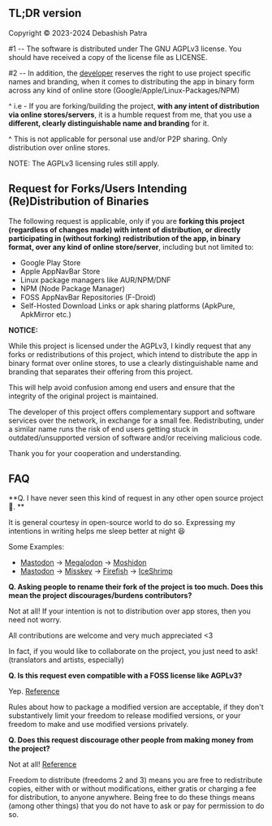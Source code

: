 ## TL;DR version

Copyright © 2023-2024 Debashish Patra

#1 -- The software is distributed under The GNU AGPLv3 license.
You should have received a copy of the license file as LICENSE.

#2 -- In addition, the [developer](https://github.com/suvam0451) reserves the
right to use project specific
names and branding, when it comes to distributing the app in
binary form across any kind of online store (Google/Apple/Linux-Packages/NPM)

^ i.e - If you are forking/building the project, **with any intent of
distribution via online stores/servers**,
it is a humble request from me, that you use a **different, clearly
distinguishable name and branding** for it.

^ This is not applicable for personal use and/or P2P sharing. Only distribution
over online stores.

NOTE: The AGPLv3 licensing rules still apply.

## Request for Forks/Users Intending (Re)Distribution of Binaries

The following request is applicable,
only if you are **forking this project (regardless of changes made)
with intent of distribution,
or directly participating in (without forking) redistribution of the app,
in binary format, over any kind of online store/server**,
including but not limited to:

- Google Play Store
- Apple AppNavBar Store
- Linux package managers like AUR/NPM/DNF
- NPM (Node Package Manager)
- FOSS AppNavBar Repositories (F-Droid)
- Self-Hosted Download Links or apk sharing platforms (ApkPure, ApkMirror etc.)

**NOTICE:**

While this project is licensed under the AGPLv3,
I kindly request that any forks or redistributions
of this project, which intend to distribute the app in binary format
over online stores,
to use a clearly distinguishable name and branding that separates
their offering from this project.

This will help avoid confusion among end users and
ensure that the integrity of the original project is maintained.

The developer of this project offers complementary support and software services
over the network, in exchange for a small fee.
Redistributing, under a similar name runs the risk of end users getting stuck in
outdated/unsupported version of software and/or receiving malicious code.

Thank you for your cooperation and understanding.

## FAQ

**Q. I have never seen this kind of request in any other open source project 🤨.
**

It is general courtesy in open-source world to do so.
Expressing my intentions in writing helps me sleep better at night 😆

Some Examples:

- [Mastodon](https://github.com/mastodon/mastodon-android) -> [Megalodon](https://github.com/sk22/megalodon) -> [Moshidon](https://github.com/LucasGGamerM/moshidon)
- [Mastodon](https://github.com/mastodon/mastodon) -> [Misskey](https://github.com/misskey-dev/misskey) -> [Firefish](https://firefish.dev/firefish/firefish) -> [IceShrimp](https://iceshrimp.dev/iceshrimp/iceshrimp)

**Q. Asking people to rename their fork of the project is too much. Does this
mean the project discourages/burdens contributors?**

Not at all! If your intention is not to distribution over app stores, then you
need not worry.

All contributions are welcome and very much appreciated <3

In fact, if you would like to collaborate on the project,
you just need to ask! (translators and artists, especially)

**Q. Is this request even compatible with a FOSS license like AGPLv3?**

Yep. [Reference](https://www.gnu.org/philosophy/free-sw.en.html#packaging)

Rules about how to package a modified version are acceptable,
if they don't substantively limit your freedom to release modified versions,
or your freedom to make and use modified versions privately.

**Q. Does this request discourage other people from making money from the
project?**

Not at
all! [Reference](https://www.gnu.org/philosophy/free-sw.en.html#redistribute)

Freedom to distribute (freedoms 2 and 3) means you are free to redistribute
copies,
either with or without modifications, either gratis or charging a fee for
distribution,
to anyone anywhere. Being free to do these things means (among other things)
that you do not have to ask or pay for permission to do so.

